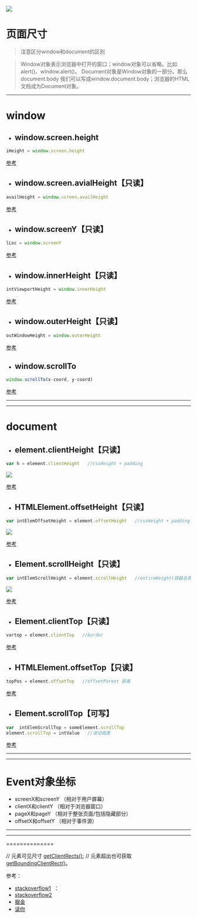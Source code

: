 [ ![](http://ojcebrwwp.bkt.clouddn.com/resume-logo3.png)](https://yongheng2016.github.io/myself-resume/)
# 页面尺寸
> 注意区分window和document的区别  

> Window对象表示浏览器中打开的窗口；window对象可以省略。比如alert()、window.alert()。
> Document对象是Window对象的一部分。那么document.body 我们可以写成window.document.body；浏览器的HTML文档成为Document对象。

---

# window

+ ## window.screen.height
```javascript
iHeight = window.screen.height
```

[参考](https://developer.mozilla.org/zh-CN/docs/Web/API/Screen/height)   


+ ## window.screen.avialHeight【只读】
```javascript
availHeight = window.screen.availHeight
```

[参考](https://developer.mozilla.org/en-US/docs/Web/API/Screen/availHeight)


+ ## window.screenY【只读】
```javascript
lLoc = window.screenY 
```

[参考](https://developer.mozilla.org/en-US/docs/Web/API/Window/screenY)


+ ## window.innerHeight【只读】  
```javascript
intViewportHeight = window.innerHeight
```

[参考](https://developer.mozilla.org/en-US/docs/Web/API/Window/innerHeight)


+ ## window.outerHeight【只读】
```javascript
outWindowHeight = window.outerHeight
```

[参考](https://developer.mozilla.org/en-US/docs/Web/API/Window/outerHeight)


+ ## window.scrollTo
```javascript
window.scrollTo(x-coord, y-coord)
```

[参考](https://developer.mozilla.org/en-US/docs/Web/API/Window/scrollTo)


---
---

# document

+ ## element.clientHeight【只读】
```javascript
var h = element.clientHeight   //cssHeight + padding
```
![](https://developer.mozilla.org/@api/deki/files/185/=Dimensions-client.png)

[参考](https://developer.mozilla.org/en-US/docs/Web/API/Element/clientHeight)


+ ## HTMLElement.offsetHeight【只读】
```javascript
var intElemOffsetHeight = element.offsetHeight   //cssHeight + padding +border
```
![](https://developer.mozilla.org/@api/deki/files/186/=Dimensions-offset.png)

[参考](https://developer.mozilla.org/en-US/docs/Web/API/HTMLElement/offsetHeight)


+ ## Element.scrollHeight【只读】
```javascript
var intElemScrollHeight = element.scrollHeight   //entireHeight(容器总高度)
```
![](https://developer.mozilla.org/@api/deki/files/840/=ScrollHeight.png)

[参考](https://developer.mozilla.org/en-US/docs/Web/API/Element/scrollHeight)


+ ## Element.clientTop【只读】
```javascript
vartop = element.clientTop   //border
```

[参考](https://developer.mozilla.org/zh-CN/docs/Web/API/Element/clientTop)


+ ## HTMLElement.offsetTop【只读】
```javascript
topPos = element.offsetTop   //offsetParent 距离
```

[参考](https://developer.mozilla.org/en-US/docs/Web/API/HTMLElement/offsetTop)


+ ## Element.scrollTop【可写】
```javascript
var  intElemScrollTop = someElement.scrollTop
element.scrollTop = intValue   //滚动高度
```

[参考](https://developer.mozilla.org/en-US/docs/Web/API/Element/scrollTop)

---
---

# Event对象坐标

+ screenX和screenY （相对于用户屏幕）
+ clientX和clientY （相对于浏览器窗口）
+ pageX和pageY （相对于整张页面/包括隐藏部分）
+ offsetX和offsetY （相对于事件源）

---
---

==============

// 元素可见尺寸
[getClientRects()](https://developer.mozilla.org/zh-CN/docs/Web/API/Element/getClientRects);
// 元素超出也可获取
[getBoundingClientRect()](https://developer.mozilla.org/zh-CN/docs/Web/API/Element/getBoundingClientRect)。


参考：
+ [stackoverflow1](https://stackoverflow.com/questions/22675126/what-is-offsetheight-clientheight-scrollheight)  ：
+ [stackoverflow2](https://stackoverflow.com/questions/21064101/understanding-offsetwidth-clientwidth-scrollwidth-and-height-respectively) 
+ [掘金](https://juejin.im/entry/59772e9ef265da6c322e24f9)   
+ [读你](http://duni.sinaapp.com/?p=750)   
